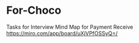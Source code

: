 # For-Choco
Tasks for Interview
Mind Map for Payment Receive https://miro.com/app/board/uXjVPfOSSyQ=/
